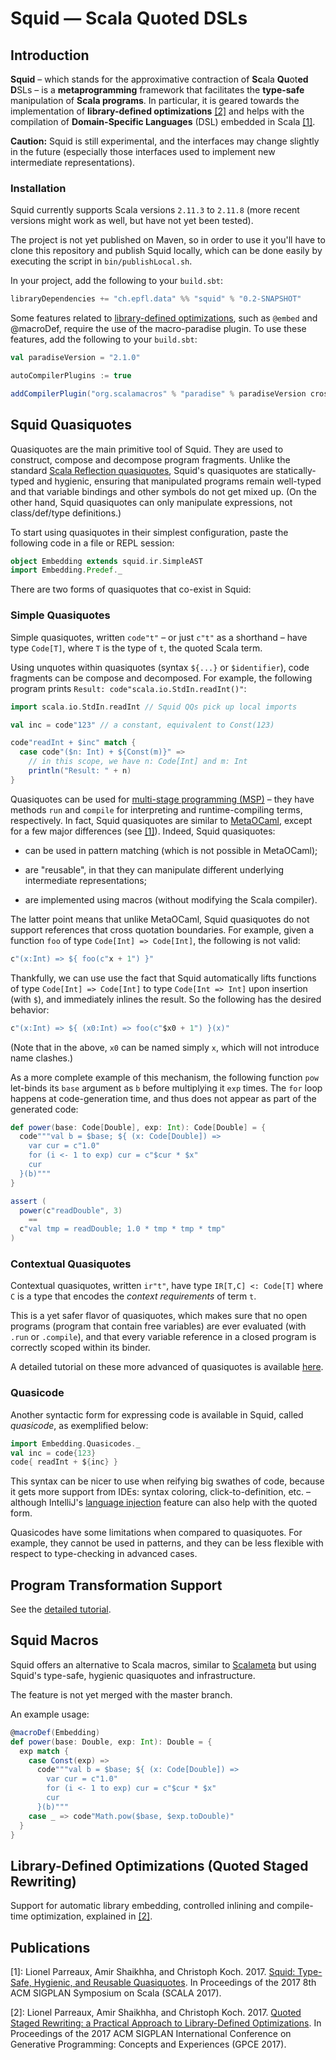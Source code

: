 # **Squid** ― Scala Quoted DSLs


## Introduction

**Squid** – which stands for the approximative contraction of **Sc**ala **Qu**ot**ed** **D**SLs –
is a **metaprogramming** framework 
that facilitates the **type-safe** manipulation of **Scala programs**.
In particular, it is geared towards
the implementation of **library-defined optimizations** [[2]](#gpce17) and 
helps with the compilation of **Domain-Specific Languages** (DSL) embedded in Scala [[1]](#scala17).

<!-- TODO: give concrete application examples to pique curiosity/generate interest -->

**Caution:** Squid is still experimental, and the interfaces may change slightly in the future (especially those interfaces used to implement new intermediate representations).


### Installation

Squid currently supports Scala versions `2.11.3` to `2.11.8` 
(more recent versions might work as well, but have not yet been tested).

The project is not yet published on Maven, 
so in order to use it you'll have to clone this repository
and publish Squid locally,
which can be done easily by executing the script in `bin/publishLocal.sh`.

In your project, add the following to your `build.sbt`:

```scala
libraryDependencies += "ch.epfl.data" %% "squid" % "0.2-SNAPSHOT"
```

Some features related to [library-defined optimizations](#qsr), 
such as `@embed` and @macroDef, require the use of the macro-paradise  plugin.
To use these features, add the following to your `build.sbt`:

```scala
val paradiseVersion = "2.1.0"

autoCompilerPlugins := true

addCompilerPlugin("org.scalamacros" % "paradise" % paradiseVersion cross CrossVersion.full)
```



## Squid Quasiquotes

Quasiquotes are the main primitive tool of Squid. 
They are used to construct, compose and decompose program fragments.
Unlike the standard [Scala Reflection quasiquotes](https://docs.scala-lang.org/overviews/quasiquotes/intro.html),
Squid's quasiquotes are statically-typed and hygienic, 
ensuring that manipulated programs remain well-typed 
and that variable bindings and other symbols do not get mixed up.
(On the other hand, Squid quasiquotes can only manipulate expressions, not class/def/type definitions.)

To start using quasiquotes in their simplest configuration, 
paste the following code in a file or REPL session:

```scala
object Embedding extends squid.ir.SimpleAST
import Embedding.Predef._
```

There are two forms of quasiquotes that co-exist in Squid:

### Simple Quasiquotes

Simple quasiquotes, written `code"t"` 
– or just `c"t"` as a shorthand –
have type `Code[T]`, 
where `T` is the type of `t`, the quoted Scala term.

Using unquotes within quasiquotes (syntax `${...}` or `$identifier`), 
code fragments can be compose and decomposed.
For example, the following program prints `Result: code"scala.io.StdIn.readInt()"`:

```scala
import scala.io.StdIn.readInt // Squid QQs pick up local imports

val inc = code"123" // a constant, equivalent to Const(123)

code"readInt + $inc" match {
  case code"($n: Int) + ${Const(m)}" =>
    // in this scope, we have n: Code[Int] and m: Int
    println("Result: " + n)
}
```

Quasiquotes can be used for [multi-stage programming (MSP)](https://en.wikipedia.org/wiki/Multi-stage_programming)
– they have methods `run` and `compile` for interpreting and runtime-compiling terms, respectively.
In fact, Squid quasiquotes are similar to [MetaOCaml](http://okmij.org/ftp/ML/MetaOCaml.html),
except for a few major differences (see [[1]](#scala17)).
Indeed, Squid quasiquotes:

 * can be used in pattern matching (which is not possible in MetaOCaml);
 
 * are "reusable", in that they can manipulate different underlying intermediate representations;
 
 * are implemented using macros 
 (without modifying the Scala compiler).

The latter point means that unlike MetaOCaml, 
Squid quasiquotes do not support references that cross quotation boundaries.
For example, given a function `foo` of type `Code[Int] => Code[Int]`, 
the following is not valid:

```scala
c"(x:Int) => ${ foo(c"x + 1") }"
```

Thankfully, we can use use the fact that Squid automatically lifts functions of type `Code[Int] => Code[Int]` to type `Code[Int => Int]` upon insertion (with `$`), and immediately inlines the result. So the following has the desired behavior:

```scala
c"(x:Int) => ${ (x0:Int) => foo(c"$x0 + 1") }(x)"
```

(Note that in the above, `x0` can be named simply `x`, which will not introduce name clashes.)  

As a more complete example of this mechanism, the following function `pow` let-binds its `base` argument as `b` 
before multiplying it `exp` times.
The `for` loop happens at code-generation time, and thus does not appear as part of the generated code:

```scala
def power(base: Code[Double], exp: Int): Code[Double] = {
  code"""val b = $base; ${ (x: Code[Double]) =>
    var cur = c"1.0"
    for (i <- 1 to exp) cur = c"$cur * $x"
    cur
  }(b)"""
}

assert (
  power(c"readDouble", 3)
    == 
  c"val tmp = readDouble; 1.0 * tmp * tmp * tmp"
)
```




### Contextual Quasiquotes

Contextual quasiquotes, written `ir"t"`, 
have type `IR[T,C] <: Code[T]`
where `C` is a type that encodes the _context requirements_ of term `t`.

This is a yet safer flavor of quasiquotes, 
which makes sure that no open programs (program that contain free variables) 
are ever evaluated (with `.run` or `.compile`), 
and that every variable reference in a closed program 
is correctly scoped within its binder.

A detailed tutorial on these more advanced of quasiquotes is available [here](doc/tuto/Quasiquotes.md).



### Quasicode

Another syntactic form for expressing code is available in Squid,
called _quasicode_, as exemplified below:

```scala
import Embedding.Quasicodes._
val inc = code{123}
code{ readInt + ${inc} }
```

This syntax can be nicer to use when reifying big swathes of code,
because it gets more support from IDEs:
syntax coloring, click-to-definition, etc. – although IntelliJ's [language injection](https://www.jetbrains.com/help/idea/using-language-injections.html) feature can also help with the quoted form.

Quasicodes have some limitations when compared to quasiquotes.
For example, they cannot be used in patterns, 
and they can be less flexible with respect to type-checking in advanced cases.




## Program Transformation Support

See the [detailed tutorial](doc/tuto/Transformers.md).

<!-- give example, eg:
```scala
object PowerOptim extends IR.TopDownTransfo {
  new Rewrite[Double] {
    def apply[C] = {
      case dsl"math.pow($x, ${Constant(n)})"
        if n.isValidInt && (0 <= n && n <= 16) =>
          power(n.toInt)(x)
    }
  }
}
```
-->


## Squid Macros

Squid offers an alternative to Scala macros,
similar to [Scalameta](http://scalameta.org/) 
but using Squid's type-safe, hygienic quasiquotes and infrastructure.

The feature is not yet merged with the master branch.

An example usage:

```scala
@macroDef(Embedding)
def power(base: Double, exp: Int): Double = {
  exp match {
    case Const(exp) =>
      code"""val b = $base; ${ (x: Code[Double]) =>
        var cur = c"1.0"
        for (i <- 1 to exp) cur = c"$cur * $x"
        cur
      }(b)"""
    case _ => code"Math.pow($base, $exp.toDouble)"
  }
}
```



<a name="qsr"></a>
## Library-Defined Optimizations (Quoted Staged Rewriting)

Support for automatic library embedding, 
controlled inlining
and compile-time optimization,
explained in [[2]](#gpce17).








## Publications

<a name="scala17">[1]</a>: 
Lionel Parreaux, Amir Shaikhha, and Christoph Koch. 2017.
[Squid: Type-Safe, Hygienic, and Reusable Quasiquotes](https://conf.researchr.org/event/scala-2017/scala-2017-papers-squid-type-safe-hygienic-and-reusable-quasiquotes). In Proceedings of the 2017 8th ACM SIGPLAN Symposium on Scala (SCALA 2017). 
<!-- https://doi.org/10.1145/3136000.3136005 -->

<a name="gpce17">[2]</a>: 
Lionel Parreaux, Amir Shaikhha, and Christoph Koch. 2017.
[Quoted Staged Rewriting: a Practical Approach to Library-Defined Optimizations](https://conf.researchr.org/event/gpce-2017/gpce-2017-gpce-2017-staged-rewriting-a-practical-approach-to-library-defined-optimization).
In Proceedings of the 2017 ACM SIGPLAN International Conference on Generative Programming: Concepts and Experiences (GPCE 2017).  



